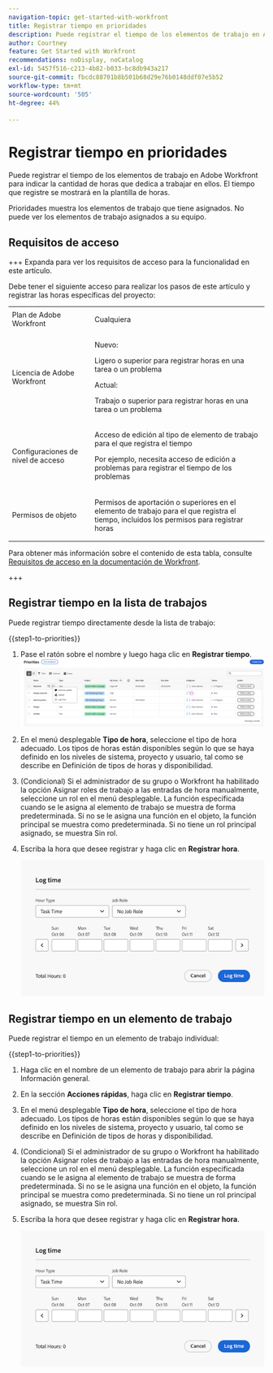 ```yaml
---
navigation-topic: get-started-with-workfront
title: Registrar tiempo en prioridades
description: Puede registrar el tiempo de los elementos de trabajo en Adobe Workfront para indicar la cantidad de horas que dedica a trabajar en ellos. El tiempo que registre se mostrará en la plantilla de horas.
author: Courtney
feature: Get Started with Workfront
recommendations: noDisplay, noCatalog
exl-id: 5457f516-c213-4b82-b033-bc8db943a217
source-git-commit: fbcdc88701b8b501b68d29e76b0148ddf07e5b52
workflow-type: tm+mt
source-wordcount: '505'
ht-degree: 44%

---
```


# Registrar tiempo en prioridades

Puede registrar el tiempo de los elementos de trabajo en Adobe Workfront para indicar la cantidad de horas que dedica a trabajar en ellos. El tiempo que registre se mostrará en la plantilla de horas.

Prioridades muestra los elementos de trabajo que tiene asignados. No puede ver los elementos de trabajo asignados a su equipo.

## Requisitos de acceso

+++ Expanda para ver los requisitos de acceso para la funcionalidad en este artículo.

Debe tener el siguiente acceso para realizar los pasos de este artículo y registrar las horas específicas del proyecto:

<table style="table-layout:auto"> 
 <col> 
 <col> 
 <tbody> 
  <tr> 
   <td role="rowheader">Plan de Adobe Workfront</td> 
   <td> <p>Cualquiera</p> </td> 
  </tr> 
  <tr> 
   <td role="rowheader">Licencia de Adobe Workfront</td> 
   <td> <p>Nuevo: </p>
   <p>Ligero o superior para registrar horas en una tarea o un problema</p>
   <p>Actual: 
   <p>Trabajo o superior para registrar horas en una tarea o un problema</p> </td> 
  </tr> 
  <tr> 
   <td role="rowheader">Configuraciones de nivel de acceso</td> 
   <td> <p>Acceso de edición al tipo de elemento de trabajo para el que registra el tiempo </p> <p>Por ejemplo, necesita acceso de edición a problemas para registrar el tiempo de los problemas</p> </td> 
  </tr> 
  <tr> 
   <td role="rowheader">Permisos de objeto</td> 
   <td> <p>Permisos de aportación o superiores en el elemento de trabajo para el que registra el tiempo, incluidos los permisos para registrar horas</p> </td> 
  </tr> 
 </tbody> 
</table>

Para obtener más información sobre el contenido de esta tabla, consulte [Requisitos de acceso en la documentación de Workfront](/help/quicksilver/administration-and-setup/add-users/access-levels-and-object-permissions/access-level-requirements-in-documentation.md).

+++

## Registrar tiempo en la lista de trabajos

Puede registrar tiempo directamente desde la lista de trabajo:

{{step1-to-priorities}}

1. Pase el ratón sobre el nombre y luego haga clic en **Registrar tiempo**.
   ![Actualizar, registrar tiempo y cargar](assets/update-log-upload.png)
1. En el menú desplegable **Tipo de hora**, seleccione el tipo de hora adecuado. Los tipos de horas están disponibles según lo que se haya definido en los niveles de sistema, proyecto y usuario, tal como se describe en Definición de tipos de horas y disponibilidad.

1. (Condicional) Si el administrador de su grupo o Workfront ha habilitado la opción Asignar roles de trabajo a las entradas de hora manualmente, seleccione un rol en el menú desplegable. La función especificada cuando se le asigna al elemento de trabajo se muestra de forma predeterminada. Si no se le asigna una función en el objeto, la función principal se muestra como predeterminada. Si no tiene un rol principal asignado, se muestra Sin rol.

1. Escriba la hora que desee registrar y haga clic en **Registrar hora**.

   ![Hora de registro](assets/log-time-dialog.png)

## Registrar tiempo en un elemento de trabajo

Puede registrar el tiempo en un elemento de trabajo individual:

{{step1-to-priorities}}

1. Haga clic en el nombre de un elemento de trabajo para abrir la página Información general.
1. En la sección **Acciones rápidas**, haga clic en **Registrar tiempo**.
1. En el menú desplegable **Tipo de hora**, seleccione el tipo de hora adecuado. Los tipos de horas están disponibles según lo que se haya definido en los niveles de sistema, proyecto y usuario, tal como se describe en Definición de tipos de horas y disponibilidad.
1. (Condicional) Si el administrador de su grupo o Workfront ha habilitado la opción Asignar roles de trabajo a las entradas de hora manualmente, seleccione un rol en el menú desplegable. La función especificada cuando se le asigna al elemento de trabajo se muestra de forma predeterminada. Si no se le asigna una función en el objeto, la función principal se muestra como predeterminada. Si no tiene un rol principal asignado, se muestra Sin rol.

1. Escriba la hora que desee registrar y haga clic en **Registrar hora**.

   ![Hora de registro](assets/log-time-dialog.png)

